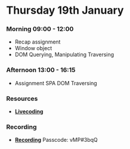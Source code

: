 # Thursday 19th January

### Morning 09:00 - 12:00
 
- Recap assignment
- Window object
- DOM Querying, Manipulating Traversing

### Afternoon 13:00 - 16:15

- Assignment SPA DOM Traversing


### Resources

- [**Livecoding**](https://github.com/FBWE22-E08/SPA-Lessons/tree/main/19.01%20dom-selectors)

### Recording
- [**Recording**](https://us02web.zoom.us/rec/share/XWasm0hzDipRxrZmmEvFnuKBOd4T2MpcgNuTteVvzX_wFP-4iVw-En3ITYO4TJyj.CrE6O57fVN9GDOOg)
Passcode: vMP#3bqQ
